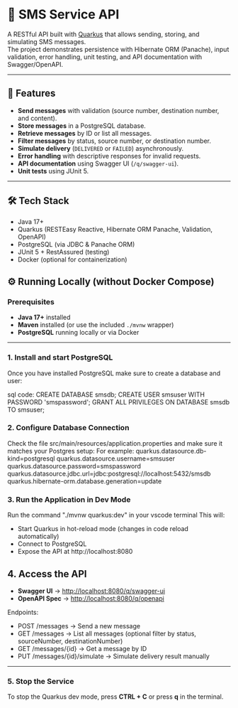 # 📱 SMS Service API

A RESTful API built with [Quarkus](https://quarkus.io/) that allows sending, storing, and simulating SMS messages.  
The project demonstrates persistence with Hibernate ORM (Panache), input validation, error handling, unit testing, and API documentation with Swagger/OpenAPI.

---

## 🚀 Features

- **Send messages** with validation (source number, destination number, and content).
- **Store messages** in a PostgreSQL database.
- **Retrieve messages** by ID or list all messages.
- **Filter messages** by status, source number, or destination number.
- **Simulate delivery** (`DELIVERED` or `FAILED`) asynchronously.
- **Error handling** with descriptive responses for invalid requests.
- **API documentation** using Swagger UI (`/q/swagger-ui`).
- **Unit tests** using JUnit 5.

---

## 🛠️ Tech Stack

- Java 17+
- Quarkus (RESTEasy Reactive, Hibernate ORM Panache, Validation, OpenAPI)
- PostgreSQL (via JDBC & Panache ORM)
- JUnit 5 + RestAssured (testing)
- Docker (optional for containerization)

## ⚙️ Running Locally (without Docker Compose)

### Prerequisites

- **Java 17+** installed
- **Maven** installed (or use the included `./mvnw` wrapper)
- **PostgreSQL** running locally or via Docker

---

### 1. Install and start PostgreSQL

Once you have installed PostgreSQL make sure to create a database and user:

sql code:
CREATE DATABASE smsdb;
CREATE USER smsuser WITH PASSWORD 'smspassword';
GRANT ALL PRIVILEGES ON DATABASE smsdb TO smsuser;

### 2. Configure Database Connection

Check the file src/main/resources/application.properties and make sure it matches your Postgres setup:
For example:
quarkus.datasource.db-kind=postgresql
quarkus.datasource.username=smsuser
quarkus.datasource.password=smspassword
quarkus.datasource.jdbc.url=jdbc:postgresql://localhost:5432/smsdb
quarkus.hibernate-orm.database.generation=update

### 3. Run the Application in Dev Mode

Run the command "./mvnw quarkus:dev" in your vscode terminal
This will:

- Start Quarkus in hot-reload mode (changes in code reload automatically)
- Connect to PostgreSQL
- Expose the API at http://localhost:8080

## 4. Access the API

- **Swagger UI** → [http://localhost:8080/q/swagger-ui](http://localhost:8080/q/swagger-ui)
- **OpenAPI Spec** → [http://localhost:8080/q/openapi](http://localhost:8080/q/openapi)

Endpoints:

- POST /messages → Send a new message
- GET /messages → List all messages (optional filter by status, sourceNumber, destinationNumber)
- GET /messages/{id} → Get a message by ID
- PUT /messages/{id}/simulate → Simulate delivery result manually

---

### 5. Stop the Service

To stop the Quarkus dev mode, press **CTRL + C** or press **q** in the terminal.
